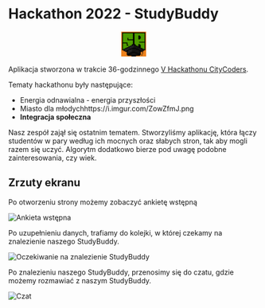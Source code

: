 # Hackathon 2022 - StudyBuddy
<p align="center">
	<img src="https://github.com/Ignisso/Hackathon2022/blob/2672e3c3e10ffe1cba4e9dfc08dfc368d4f184fa/favicon.png?raw=true" alt="StudyByddy Icon" width="50px"></img>
</p>

Aplikacja stworzona w trakcie 36-godzinnego [V Hackathonu CityCoders](https://hackathon.plock.eu/). 

Tematy hackathonu były następujące:

 - Energia odnawialna - energia przyszłości
 - Miasto dla młodychhttps://i.imgur.com/ZowZfmJ.png
 - **Integracja społeczna**
 
 Nasz zespół zajął się ostatnim tematem. Stworzyliśmy aplikację, która łączy studentów w pary według ich mocnych oraz słabych stron, tak aby mogli razem się uczyć. Algorytm dodatkowo bierze pod uwagę podobne zainteresowania, czy wiek.
 
 ## Zrzuty ekranu
 Po otworzeniu strony możemy zobaczyć ankietę wstępną
 
![Ankieta wstępna](https://i.imgur.com/ZowZfmJ.png)

Po uzupełnieniu danych, trafiamy do kolejki, w której czekamy na znalezienie naszego StudyBuddy.

 ![Oczekiwanie na znalezienie StudyBuddy](https://imgur.com/De86PX2.png)
 
 Po znalezieniu naszego StudyBuddy, przenosimy się do czatu, gdzie możemy rozmawiać z naszym StudyBuddy.
 
 ![Czat](https://imgur.com/kWKu0kZ.png)
 
